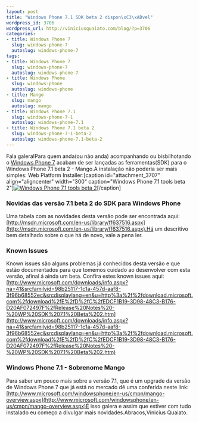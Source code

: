 ```yaml
--- 
layout: post
title: "Windows Phone 7.1 SDK beta 2 dispon\xC3\xADvel"
wordpress_id: 3706
wordpress_url: http://viniciusquaiato.com/blog/?p=3706
categories: 
- title: Windows Phone 7
  slug: windows-phone-7
  autoslug: windows-phone-7
tags: 
- title: Windows Phone 7
  slug: windows-phone-7
  autoslug: windows-phone-7
- title: Windows Phone
  slug: windows-phone
  autoslug: windows-phone
- title: Mango
  slug: mango
  autoslug: mango
- title: Windows Phone 7.1
  slug: windows-phone-7-1
  autoslug: windows-phone-7.1
- title: Windows Phone 7.1 beta 2
  slug: windows-phone-7-1-beta-2
  autoslug: windows-phone-7.1-beta-2
---
```

Fala galera!Para quem anda(ou não anda) acompanhando ou bisbilhotando o [Windows Phone 7](http://viniciusquaiato.com/blog/category/windows-phone-7/) acabam de ser lançadas as ferramentas(SDK) para o Windows Phone 7.1 beta 2 - Mango.A instalação não poderia ser mais simples: Web Platform Installer:[caption id="attachment_3707" align="aligncenter" width="300" caption="Windows Phone 7.1 tools beta 2"][![Windows Phone 7.1 tools beta 2](http://viniciusquaiato.com/images_posts/Windows-Phone-7.1-tools-beta-2-300x231.png "Windows Phone 7.1 tools beta 2")](http://viniciusquaiato.com/images_posts/Windows-Phone-7.1-tools-beta-2.png)[/caption]

### Novidas das versão 7.1 beta 2 do SDK para Windows Phone
Uma tabela com as novidades desta versão pode ser encontrada aqui: [http://msdn.microsoft.com/en-us/library/ff637516.aspx](http://msdn.microsoft.com/en-us/library/ff637516.aspx).Há um descritivo bem detalhado sobre o que há de novo, vale a pena ler.

### Known Issues
Known issues são alguns problemas já conhecidos desta versão e que estão documentados para que tomemos cuidado ao desenvolver com esta versão, afinal á ainda um beta. Confira estes known issues aqui: [http://www.microsoft.com/downloads/info.aspx?na=41&srcfamilyid=98b25117-1c1a-457d-aaf8-3f96b68552ec&srcdisplaylang=en&u=http%3a%2f%2fdownload.microsoft.com%2fdownload%2fE%2fD%2fC%2fEDCF1B19-3D98-48C3-B176-D20AF072497F%2fRelease%20Notes%20-%20WP%20SDK%207.1%20Beta%202.htm](http://www.microsoft.com/downloads/info.aspx?na=41&srcfamilyid=98b25117-1c1a-457d-aaf8-3f96b68552ec&srcdisplaylang=en&u=http%3a%2f%2fdownload.microsoft.com%2fdownload%2fE%2fD%2fC%2fEDCF1B19-3D98-48C3-B176-D20AF072497F%2fRelease%20Notes%20-%20WP%20SDK%207.1%20Beta%202.htm)

### Windows Phone 7.1 - Sobrenome Mango
Para saber um pouco mais sobre a versão 7.1, que é um upgrade da versão de Windows Phone 7 que já está no mercado dê uma conferida neste link: [http://www.microsoft.com/windowsphone/en-us/cmpn/mango-overview.aspx](http://www.microsoft.com/windowsphone/en-us/cmpn/mango-overview.aspx)É isso galera e assim que estiver com tudo instalado eu começo a divulgar mais novidades.Abracos,Vinicius Quaiato.
